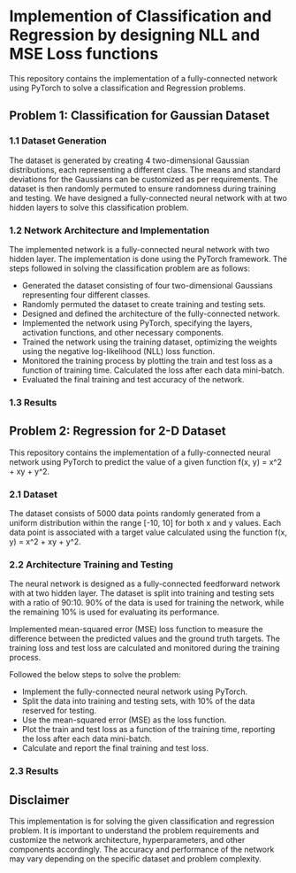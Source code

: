 # Implemention of Classification and Regression by designing NLL and MSE Loss functions

This repository contains the implementation of a fully-connected network using PyTorch to solve a classification and Regression problems.

## Problem 1: Classification for Gaussian Dataset


### 1.1 Dataset Generation
The dataset is generated by creating 4 two-dimensional Gaussian distributions, each representing a different class. The means and standard deviations for the Gaussians can be customized as per requirements. The dataset is then randomly permuted to ensure randomness during training and testing. We have designed a fully-connected neural network with at two hidden layers to solve this classification problem.

### 1.2 Network Architecture and Implementation
The implemented network is a fully-connected neural network with two hidden layer. The implementation is done using the PyTorch framework. The steps followed in solving the classification problem are as follows:

- Generated the dataset consisting of four two-dimensional Gaussians representing four different classes.
- Randomly permuted the dataset to create training and testing sets.
- Designed and defined the architecture of the fully-connected network.
- Implemented the network using PyTorch, specifying the layers, activation functions, and other necessary components.
- Trained the network using the training dataset, optimizing the weights using the negative log-likelihood (NLL) loss function.
- Monitored the training process by plotting the train and test loss as a function of training time. Calculated the loss after each data mini-batch.
- Evaluated the final training and test accuracy of the network.

### 1.3 Results
<!-- The final training and test accuracy will be reported after the network has been trained. The train and test loss will also be plotted as a function of training time, allowing you to visualize the learning progress.
 -->



## Problem 2: Regression for 2-D Dataset

This repository contains the implementation of a fully-connected neural network using PyTorch to predict the value of a given function f(x, y) = x^2 + xy + y^2. 

### 2.1 Dataset
The dataset consists of 5000 data points randomly generated from a uniform distribution within the range [-10, 10] for both x and y values. Each data point is associated with a target value calculated using the function f(x, y) = x^2 + xy + y^2.

### 2.2 Architecture Training and Testing
The neural network is designed as a fully-connected feedforward network with at two hidden layer. The dataset is split into training and testing sets with a ratio of 90:10. 90% of the data is used for training the network, while the remaining 10% is used for evaluating its performance.

Implemented mean-squared error (MSE) loss function to measure the difference between the predicted values and the ground truth targets. The training loss and test loss are calculated and monitored during the training process.

Followed the below steps to solve the problem:
- Implement the fully-connected neural network using PyTorch.
- Split the data into training and testing sets, with 10% of the data reserved for testing.
- Use the mean-squared error (MSE) as the loss function.
- Plot the train and test loss as a function of the training time, reporting the loss after each data mini-batch.
- Calculate and report the final training and test loss.

### 2.3 Results
<!-- The final training and test accuracy will be reported after the network has been trained. The train and test loss will also be plotted as a function of training time, allowing you to visualize the learning progress.
 -->
## Disclaimer
This implementation is for solving the given classification and regression problem. It is important to understand the problem requirements and customize the network architecture, hyperparameters, and other components accordingly. The accuracy and performance of the network may vary depending on the specific dataset and problem complexity.













